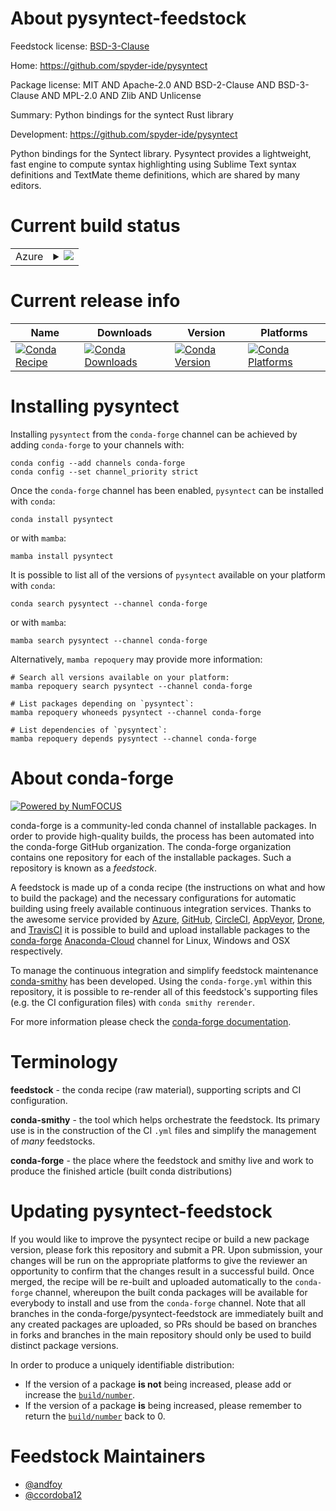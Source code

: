About pysyntect-feedstock
=========================

Feedstock license: [BSD-3-Clause](https://github.com/conda-forge/pysyntect-feedstock/blob/main/LICENSE.txt)

Home: https://github.com/spyder-ide/pysyntect

Package license: MIT AND Apache-2.0 AND BSD-2-Clause AND BSD-3-Clause AND MPL-2.0 AND Zlib AND Unlicense

Summary: Python bindings for the syntect Rust library

Development: https://github.com/spyder-ide/pysyntect

Python bindings for the Syntect library. Pysyntect provides a lightweight,
fast engine to compute syntax highlighting using Sublime Text syntax
definitions and TextMate theme definitions, which are shared by
many editors.


Current build status
====================


<table>
    
  <tr>
    <td>Azure</td>
    <td>
      <details>
        <summary>
          <a href="https://dev.azure.com/conda-forge/feedstock-builds/_build/latest?definitionId=9949&branchName=main">
            <img src="https://dev.azure.com/conda-forge/feedstock-builds/_apis/build/status/pysyntect-feedstock?branchName=main">
          </a>
        </summary>
        <table>
          <thead><tr><th>Variant</th><th>Status</th></tr></thead>
          <tbody><tr>
              <td>linux_64_python3.10.____cpython</td>
              <td>
                <a href="https://dev.azure.com/conda-forge/feedstock-builds/_build/latest?definitionId=9949&branchName=main">
                  <img src="https://dev.azure.com/conda-forge/feedstock-builds/_apis/build/status/pysyntect-feedstock?branchName=main&jobName=linux&configuration=linux%20linux_64_python3.10.____cpython" alt="variant">
                </a>
              </td>
            </tr><tr>
              <td>linux_64_python3.11.____cpython</td>
              <td>
                <a href="https://dev.azure.com/conda-forge/feedstock-builds/_build/latest?definitionId=9949&branchName=main">
                  <img src="https://dev.azure.com/conda-forge/feedstock-builds/_apis/build/status/pysyntect-feedstock?branchName=main&jobName=linux&configuration=linux%20linux_64_python3.11.____cpython" alt="variant">
                </a>
              </td>
            </tr><tr>
              <td>linux_64_python3.12.____cpython</td>
              <td>
                <a href="https://dev.azure.com/conda-forge/feedstock-builds/_build/latest?definitionId=9949&branchName=main">
                  <img src="https://dev.azure.com/conda-forge/feedstock-builds/_apis/build/status/pysyntect-feedstock?branchName=main&jobName=linux&configuration=linux%20linux_64_python3.12.____cpython" alt="variant">
                </a>
              </td>
            </tr><tr>
              <td>linux_64_python3.8.____cpython</td>
              <td>
                <a href="https://dev.azure.com/conda-forge/feedstock-builds/_build/latest?definitionId=9949&branchName=main">
                  <img src="https://dev.azure.com/conda-forge/feedstock-builds/_apis/build/status/pysyntect-feedstock?branchName=main&jobName=linux&configuration=linux%20linux_64_python3.8.____cpython" alt="variant">
                </a>
              </td>
            </tr><tr>
              <td>linux_64_python3.9.____cpython</td>
              <td>
                <a href="https://dev.azure.com/conda-forge/feedstock-builds/_build/latest?definitionId=9949&branchName=main">
                  <img src="https://dev.azure.com/conda-forge/feedstock-builds/_apis/build/status/pysyntect-feedstock?branchName=main&jobName=linux&configuration=linux%20linux_64_python3.9.____cpython" alt="variant">
                </a>
              </td>
            </tr><tr>
              <td>osx_64_python3.10.____cpython</td>
              <td>
                <a href="https://dev.azure.com/conda-forge/feedstock-builds/_build/latest?definitionId=9949&branchName=main">
                  <img src="https://dev.azure.com/conda-forge/feedstock-builds/_apis/build/status/pysyntect-feedstock?branchName=main&jobName=osx&configuration=osx%20osx_64_python3.10.____cpython" alt="variant">
                </a>
              </td>
            </tr><tr>
              <td>osx_64_python3.11.____cpython</td>
              <td>
                <a href="https://dev.azure.com/conda-forge/feedstock-builds/_build/latest?definitionId=9949&branchName=main">
                  <img src="https://dev.azure.com/conda-forge/feedstock-builds/_apis/build/status/pysyntect-feedstock?branchName=main&jobName=osx&configuration=osx%20osx_64_python3.11.____cpython" alt="variant">
                </a>
              </td>
            </tr><tr>
              <td>osx_64_python3.12.____cpython</td>
              <td>
                <a href="https://dev.azure.com/conda-forge/feedstock-builds/_build/latest?definitionId=9949&branchName=main">
                  <img src="https://dev.azure.com/conda-forge/feedstock-builds/_apis/build/status/pysyntect-feedstock?branchName=main&jobName=osx&configuration=osx%20osx_64_python3.12.____cpython" alt="variant">
                </a>
              </td>
            </tr><tr>
              <td>osx_64_python3.8.____cpython</td>
              <td>
                <a href="https://dev.azure.com/conda-forge/feedstock-builds/_build/latest?definitionId=9949&branchName=main">
                  <img src="https://dev.azure.com/conda-forge/feedstock-builds/_apis/build/status/pysyntect-feedstock?branchName=main&jobName=osx&configuration=osx%20osx_64_python3.8.____cpython" alt="variant">
                </a>
              </td>
            </tr><tr>
              <td>osx_64_python3.9.____cpython</td>
              <td>
                <a href="https://dev.azure.com/conda-forge/feedstock-builds/_build/latest?definitionId=9949&branchName=main">
                  <img src="https://dev.azure.com/conda-forge/feedstock-builds/_apis/build/status/pysyntect-feedstock?branchName=main&jobName=osx&configuration=osx%20osx_64_python3.9.____cpython" alt="variant">
                </a>
              </td>
            </tr><tr>
              <td>win_64_python3.10.____cpython</td>
              <td>
                <a href="https://dev.azure.com/conda-forge/feedstock-builds/_build/latest?definitionId=9949&branchName=main">
                  <img src="https://dev.azure.com/conda-forge/feedstock-builds/_apis/build/status/pysyntect-feedstock?branchName=main&jobName=win&configuration=win%20win_64_python3.10.____cpython" alt="variant">
                </a>
              </td>
            </tr><tr>
              <td>win_64_python3.11.____cpython</td>
              <td>
                <a href="https://dev.azure.com/conda-forge/feedstock-builds/_build/latest?definitionId=9949&branchName=main">
                  <img src="https://dev.azure.com/conda-forge/feedstock-builds/_apis/build/status/pysyntect-feedstock?branchName=main&jobName=win&configuration=win%20win_64_python3.11.____cpython" alt="variant">
                </a>
              </td>
            </tr><tr>
              <td>win_64_python3.12.____cpython</td>
              <td>
                <a href="https://dev.azure.com/conda-forge/feedstock-builds/_build/latest?definitionId=9949&branchName=main">
                  <img src="https://dev.azure.com/conda-forge/feedstock-builds/_apis/build/status/pysyntect-feedstock?branchName=main&jobName=win&configuration=win%20win_64_python3.12.____cpython" alt="variant">
                </a>
              </td>
            </tr><tr>
              <td>win_64_python3.8.____cpython</td>
              <td>
                <a href="https://dev.azure.com/conda-forge/feedstock-builds/_build/latest?definitionId=9949&branchName=main">
                  <img src="https://dev.azure.com/conda-forge/feedstock-builds/_apis/build/status/pysyntect-feedstock?branchName=main&jobName=win&configuration=win%20win_64_python3.8.____cpython" alt="variant">
                </a>
              </td>
            </tr><tr>
              <td>win_64_python3.9.____cpython</td>
              <td>
                <a href="https://dev.azure.com/conda-forge/feedstock-builds/_build/latest?definitionId=9949&branchName=main">
                  <img src="https://dev.azure.com/conda-forge/feedstock-builds/_apis/build/status/pysyntect-feedstock?branchName=main&jobName=win&configuration=win%20win_64_python3.9.____cpython" alt="variant">
                </a>
              </td>
            </tr>
          </tbody>
        </table>
      </details>
    </td>
  </tr>
</table>

Current release info
====================

| Name | Downloads | Version | Platforms |
| --- | --- | --- | --- |
| [![Conda Recipe](https://img.shields.io/badge/recipe-pysyntect-green.svg)](https://anaconda.org/conda-forge/pysyntect) | [![Conda Downloads](https://img.shields.io/conda/dn/conda-forge/pysyntect.svg)](https://anaconda.org/conda-forge/pysyntect) | [![Conda Version](https://img.shields.io/conda/vn/conda-forge/pysyntect.svg)](https://anaconda.org/conda-forge/pysyntect) | [![Conda Platforms](https://img.shields.io/conda/pn/conda-forge/pysyntect.svg)](https://anaconda.org/conda-forge/pysyntect) |

Installing pysyntect
====================

Installing `pysyntect` from the `conda-forge` channel can be achieved by adding `conda-forge` to your channels with:

```
conda config --add channels conda-forge
conda config --set channel_priority strict
```

Once the `conda-forge` channel has been enabled, `pysyntect` can be installed with `conda`:

```
conda install pysyntect
```

or with `mamba`:

```
mamba install pysyntect
```

It is possible to list all of the versions of `pysyntect` available on your platform with `conda`:

```
conda search pysyntect --channel conda-forge
```

or with `mamba`:

```
mamba search pysyntect --channel conda-forge
```

Alternatively, `mamba repoquery` may provide more information:

```
# Search all versions available on your platform:
mamba repoquery search pysyntect --channel conda-forge

# List packages depending on `pysyntect`:
mamba repoquery whoneeds pysyntect --channel conda-forge

# List dependencies of `pysyntect`:
mamba repoquery depends pysyntect --channel conda-forge
```


About conda-forge
=================

[![Powered by
NumFOCUS](https://img.shields.io/badge/powered%20by-NumFOCUS-orange.svg?style=flat&colorA=E1523D&colorB=007D8A)](https://numfocus.org)

conda-forge is a community-led conda channel of installable packages.
In order to provide high-quality builds, the process has been automated into the
conda-forge GitHub organization. The conda-forge organization contains one repository
for each of the installable packages. Such a repository is known as a *feedstock*.

A feedstock is made up of a conda recipe (the instructions on what and how to build
the package) and the necessary configurations for automatic building using freely
available continuous integration services. Thanks to the awesome service provided by
[Azure](https://azure.microsoft.com/en-us/services/devops/), [GitHub](https://github.com/),
[CircleCI](https://circleci.com/), [AppVeyor](https://www.appveyor.com/),
[Drone](https://cloud.drone.io/welcome), and [TravisCI](https://travis-ci.com/)
it is possible to build and upload installable packages to the
[conda-forge](https://anaconda.org/conda-forge) [Anaconda-Cloud](https://anaconda.org/)
channel for Linux, Windows and OSX respectively.

To manage the continuous integration and simplify feedstock maintenance
[conda-smithy](https://github.com/conda-forge/conda-smithy) has been developed.
Using the ``conda-forge.yml`` within this repository, it is possible to re-render all of
this feedstock's supporting files (e.g. the CI configuration files) with ``conda smithy rerender``.

For more information please check the [conda-forge documentation](https://conda-forge.org/docs/).

Terminology
===========

**feedstock** - the conda recipe (raw material), supporting scripts and CI configuration.

**conda-smithy** - the tool which helps orchestrate the feedstock.
                   Its primary use is in the construction of the CI ``.yml`` files
                   and simplify the management of *many* feedstocks.

**conda-forge** - the place where the feedstock and smithy live and work to
                  produce the finished article (built conda distributions)


Updating pysyntect-feedstock
============================

If you would like to improve the pysyntect recipe or build a new
package version, please fork this repository and submit a PR. Upon submission,
your changes will be run on the appropriate platforms to give the reviewer an
opportunity to confirm that the changes result in a successful build. Once
merged, the recipe will be re-built and uploaded automatically to the
`conda-forge` channel, whereupon the built conda packages will be available for
everybody to install and use from the `conda-forge` channel.
Note that all branches in the conda-forge/pysyntect-feedstock are
immediately built and any created packages are uploaded, so PRs should be based
on branches in forks and branches in the main repository should only be used to
build distinct package versions.

In order to produce a uniquely identifiable distribution:
 * If the version of a package **is not** being increased, please add or increase
   the [``build/number``](https://docs.conda.io/projects/conda-build/en/latest/resources/define-metadata.html#build-number-and-string).
 * If the version of a package **is** being increased, please remember to return
   the [``build/number``](https://docs.conda.io/projects/conda-build/en/latest/resources/define-metadata.html#build-number-and-string)
   back to 0.

Feedstock Maintainers
=====================

* [@andfoy](https://github.com/andfoy/)
* [@ccordoba12](https://github.com/ccordoba12/)

